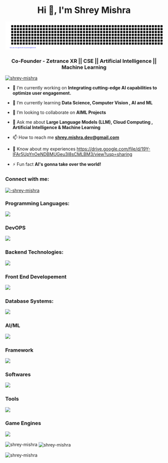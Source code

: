 <h1 align="center">Hi 👋, I'm Shrey Mishra</h1>

![gitartwork](gitartwork.svg)

<h3 align="center">Co-Founder - Zetrance XR || CSE || Artificial Intelligence || Machine Learning</h3>

<p align="left"> <a href="https://github.com/ryo-ma/github-profile-trophy"><img src="https://github-profile-trophy.vercel.app/?username=shrey-mishra" alt="shrey-mishra" /></a> </p>

- 🔭 I’m currently working on **Integrating cutting-edge AI capabilities to optimize user engagement.**

- 🌱 I’m currently learning **Data Science, Computer Vision , AI and ML**

- 👯 I’m looking to collaborate on **AIML Projects**

- 💬 Ask me about **Large Language Models (LLM), Cloud Computing , Artificial Intelligence & Machine Learning**

- 📫 How to reach me **shrey.mishra.dev@gmail.com**

- 📄 Know about my experiences https://drive.google.com/file/d/19Y-IFAr5UpYnOeNDBMUGeu3l8sCMLBM3/view?usp=sharing

- ⚡ Fun fact **AI's gonna take over the world!**

<h3 align="left">Connect with me:</h3>
<p align="left">
<a href="https://linkedin.com/in/-shrey-mishra" target="blank"><img align="center" src="https://raw.githubusercontent.com/rahuldkjain/github-profile-readme-generator/master/src/images/icons/Social/linked-in-alt.svg" alt="-shrey-mishra" height="30" width="40" /></a>
</p>



<h3>Programming Languages:</h3>
<img src="https://skillicons.dev/icons?i=python,java,javascript,c,cpp"/>

<h3>DevOPS</h3>
<img src="https://skillicons.dev/icons?i=aws,azure,gcp,bash,docker"/>

<h3>Backend Technologies:</h3>
 <img src="https://skillicons.dev/icons?i=nodejs,nginx,flask,firebase"/>

<h3>Front End Developement</h3>
  <img src="https://skillicons.dev/icons?i=html,css,bootstrap,react"/>


<h3>Database Systems:</h3>
 <img src="https://skillicons.dev/icons?i=mongodb,mysql"/>


<h3>AI/ML</h3>
  <img src="https://skillicons.dev/icons?i=tensorflow,pytorch,opencv,sckitlearn"/>

<h3>Framework</h3>
  <img src="https://skillicons.dev/icons?i=django"/>

<h3>Softwares</h3>
  <img src="https://skillicons.dev/icons?i=illustrator,photoshop,postman"/>
   
  
<h3>Tools</h3>
  <img src="https://skillicons.dev/icons?i=fastapi,git,github,pycharm,eclipse,vscode,ubuntu"/>
 
<h3>Game Engines</h3>
  <img src="https://skillicons.dev/icons?i=unreal"/>

<p><img align="left" src="https://github-readme-stats.vercel.app/api/top-langs?username=shrey-mishra&show_icons=true&locale=en&layout=compact" alt="shrey-mishra" /></p>

<p>&nbsp;<img align="center" src="https://github-readme-stats.vercel.app/api?username=shrey-mishra&show_icons=true&locale=en" alt="shrey-mishra" /></p>

<p><img align="center" src="https://github-readme-streak-stats.herokuapp.com/?user=shrey-mishra&" alt="shrey-mishra" /></p>
